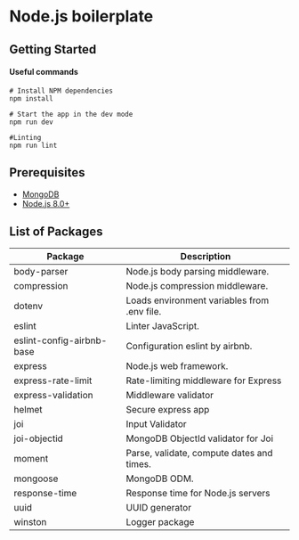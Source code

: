 # Node.js boilerplate

Getting Started
---------------
#### Useful commands

```
# Install NPM dependencies
npm install

# Start the app in the dev mode
npm run dev

#Linting
npm run lint
```

Prerequisites
-------------

- [MongoDB](https://www.mongodb.com/download-center/community)
- [Node.js 8.0+](http://nodejs.org)

List of Packages
----------------

| Package                         | Description                                                             |
| ------------------------------- | ------------------------------------------------------------------------|                        
| body-parser                     | Node.js body parsing middleware.                                        |                                              
| compression                     | Node.js compression middleware.                                         |                          
| dotenv                          | Loads environment variables from .env file.                             |                             
| eslint                          | Linter JavaScript.                                                      |
| eslint-config-airbnb-base       | Configuration eslint by airbnb.                                         |
| express                         | Node.js web framework.                                                  |
| express-rate-limit              | Rate-limiting middleware for Express                                    |
| express-validation              | Middleware validator                                                    |
| helmet                          | Secure express app                                                      |
| joi                             | Input Validator                                                         |
| joi-objectid                    | MongoDB ObjectId validator for Joi                                      |
| moment                          | Parse, validate, compute dates and times.                               |
| mongoose                        | MongoDB ODM.                                                            |
| response-time                   | Response time for Node.js servers                                       |
| uuid                            | UUID generator                                                          |
| winston                         | Logger package                                                          |
